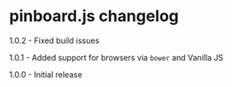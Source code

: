 # pinboard.js changelog
1.0.2 - Fixed build issues

1.0.1 - Added support for browsers via `bower` and Vanilla JS

1.0.0 - Initial release
